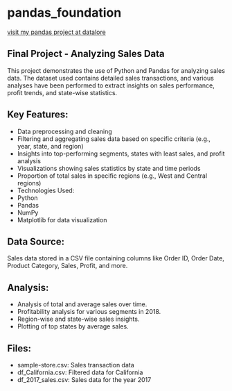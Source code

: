 # pandas_foundation
[visit my pandas project at datalore](https://datalore.jetbrains.com/report/static/RtoCtJczj7vvHOuQVuh2eE/lwQzMbyGOHKL3RmXcnU9in)
## Final Project - Analyzing Sales Data
This project demonstrates the use of Python and Pandas for analyzing sales data. The dataset used contains detailed sales transactions, and various analyses have been performed to extract insights on sales performance, profit trends, and state-wise statistics.

## Key Features:
- Data preprocessing and cleaning
- Filtering and aggregating sales data based on specific criteria (e.g., year, state, and region)
- Insights into top-performing segments, states with least sales, and profit analysis
- Visualizations showing sales statistics by state and time periods
- Proportion of total sales in specific regions (e.g., West and Central regions)
- Technologies Used:
- Python
- Pandas
- NumPy
- Matplotlib for data visualization

## Data Source:
Sales data stored in a CSV file containing columns like Order ID, Order Date, Product Category, Sales, Profit, and more.

## Analysis:
- Analysis of total and average sales over time.
- Profitability analysis for various segments in 2018.
- Region-wise and state-wise sales insights.
- Plotting of top states by average sales.

## Files:
- sample-store.csv: Sales transaction data
- df_California.csv: Filtered data for California
- df_2017_sales.csv: Sales data for the year 2017

